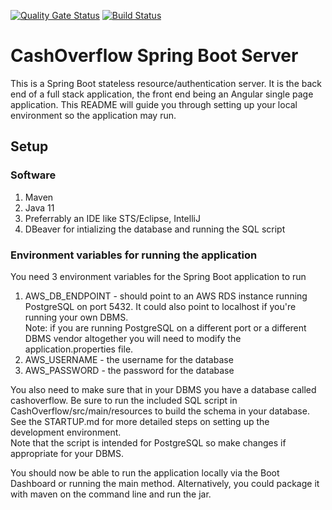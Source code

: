 [![Quality Gate Status](https://sonarcloud.io/api/project_badges/measure?project=Revature-CashOverflow_CashOverflow-spring&metric=alert_status)](https://sonarcloud.io/summary/new_code?id=Revature-CashOverflow_CashOverflow-spring) [![Build Status](http://ec2-18-233-7-153.compute-1.amazonaws.com:8080/buildStatus/icon?job=cashoverflow-spring%2Fmain)](http://ec2-18-233-7-153.compute-1.amazonaws.com:8080/job/cashoverflow-spring/job/main/)

# CashOverflow Spring Boot Server

This is a Spring Boot stateless resource/authentication server. It is the back end of a full stack application, the front end being an Angular single page application. This README will guide you through setting up your local environment so the application may run.

## Setup

### Software

1. Maven
2. Java 11
3. Preferrably an IDE like STS/Eclipse, IntelliJ
4. DBeaver for intializing the database and running the SQL script

### Environment variables for running the application

You need 3 environment variables for the Spring Boot application to run

1. AWS_DB_ENDPOINT - should point to an AWS RDS instance running PostgreSQL on port 5432. It could also point to localhost if you're running your own DBMS.  
   Note: if you are running PostgreSQL on a different port or a different DBMS vendor altogether you will need to modify the application.properties file.
2. AWS_USERNAME - the username for the database
3. AWS_PASSWORD - the password for the database

You also need to make sure that in your DBMS you have a database called cashoverflow. Be sure to run the included SQL script in CashOverflow/src/main/resources to build the schema in your database. See the STARTUP.md for more detailed steps on setting up the development environment.  
Note that the script is intended for PostgreSQL so make changes if appropriate for your DBMS.

You should now be able to run the application locally via the Boot Dashboard or running the main method. Alternatively, you could package it with maven on the command line and run the jar.
